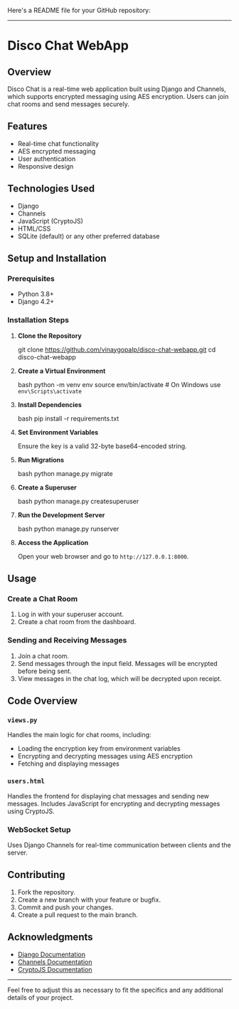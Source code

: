 Here's a README file for your GitHub repository:

---

# Disco Chat WebApp

## Overview

Disco Chat is a real-time web application built using Django and Channels, which supports encrypted messaging using AES encryption. Users can join chat rooms and send messages securely.

## Features

- Real-time chat functionality
- AES encrypted messaging
- User authentication
- Responsive design

## Technologies Used

- Django
- Channels
- JavaScript (CryptoJS)
- HTML/CSS
- SQLite (default) or any other preferred database

## Setup and Installation

### Prerequisites

- Python 3.8+
- Django 4.2+


### Installation Steps
1. **Clone the Repository**

    
    git clone https://github.com/vinaygopalp/disco-chat-webapp.git
    cd disco-chat-webapp
   

2. **Create a Virtual Environment**

     bash
    python -m venv env
    source env/bin/activate  # On Windows use `env\Scripts\activate`
     

3. **Install Dependencies**

     bash
    pip install -r requirements.txt
     

4. **Set Environment Variables**

    Ensure the key is a valid 32-byte base64-encoded string.

5. **Run Migrations**

     bash
    python manage.py migrate
     

6. **Create a Superuser**

     bash
    python manage.py createsuperuser
     

7. **Run the Development Server**

     bash
    python manage.py runserver
     

8. **Access the Application**

    Open your web browser and go to `http://127.0.0.1:8000`.

## Usage

### Create a Chat Room

1. Log in with your superuser account.
2. Create a chat room from the dashboard.

### Sending and Receiving Messages

1. Join a chat room.
2. Send messages through the input field. Messages will be encrypted before being sent.
3. View messages in the chat log, which will be decrypted upon receipt.

## Code Overview

### `views.py`

Handles the main logic for chat rooms, including:

- Loading the encryption key from environment variables
- Encrypting and decrypting messages using AES encryption
- Fetching and displaying messages

### `users.html`

Handles the frontend for displaying chat messages and sending new messages. Includes JavaScript for encrypting and decrypting messages using CryptoJS.

### WebSocket Setup

Uses Django Channels for real-time communication between clients and the server.

## Contributing

1. Fork the repository.
2. Create a new branch with your feature or bugfix.
3. Commit and push your changes.
4. Create a pull request to the main branch.



## Acknowledgments

- [Django Documentation](https://docs.djangoproject.com/)
- [Channels Documentation](https://channels.readthedocs.io/)
- [CryptoJS Documentation](https://cryptojs.gitbook.io/docs/)

---

Feel free to adjust this as necessary to fit the specifics and any additional details of your project.